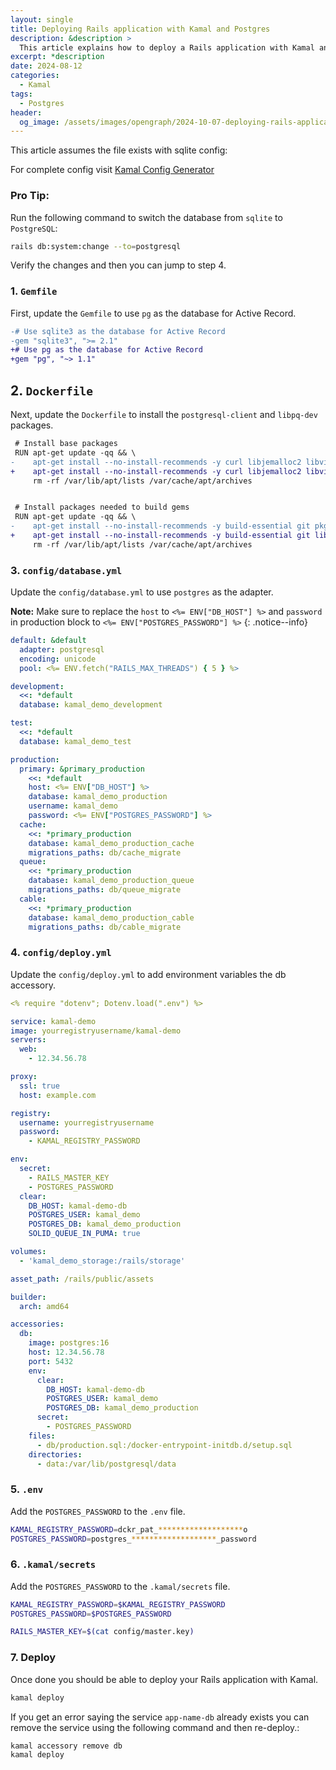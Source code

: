 ```yaml
---
layout: single
title: Deploying Rails application with Kamal and Postgres
description: &description >
  This article explains how to deploy a Rails application with Kamal and Postgres.
excerpt: *description
date: 2024-08-12
categories:
  - Kamal
tags:
  - Postgres
header:
  og_image: /assets/images/opengraph/2024-10-07-deploying-rails-application-with-kamal-and-postgres.png
---
```


This article assumes the file exists with sqlite config:

For complete config visit [Kamal Config Generator](https://dailydevtools.com/kamal_config)

### Pro Tip:

Run the following command to switch the database from `sqlite` to `PostgreSQL`:

```bash
rails db:system:change --to=postgresql
```

Verify the changes and then you can jump to step 4.

### 1. `Gemfile`

First, update the `Gemfile` to use `pg` as the database for Active Record.

```diff
-# Use sqlite3 as the database for Active Record
-gem "sqlite3", ">= 2.1"
+# Use pg as the database for Active Record
+gem "pg", "~> 1.1"
```

## 2. `Dockerfile`

Next, update the `Dockerfile` to install the `postgresql-client` and `libpq-dev` packages.

```diff
 # Install base packages
 RUN apt-get update -qq && \
-    apt-get install --no-install-recommends -y curl libjemalloc2 libvips sqlite3 && \
+    apt-get install --no-install-recommends -y curl libjemalloc2 libvips postgresql-client && \
     rm -rf /var/lib/apt/lists /var/cache/apt/archives


 # Install packages needed to build gems
 RUN apt-get update -qq && \
-    apt-get install --no-install-recommends -y build-essential git pkg-config && \
+    apt-get install --no-install-recommends -y build-essential git libpq-dev pkg-config && \
     rm -rf /var/lib/apt/lists /var/cache/apt/archives
```

### 3. `config/database.yml`

Update the `config/database.yml` to use `postgres` as the adapter.

**Note:** Make sure to replace the `host` to `<%= ENV["DB_HOST"] %>` and
`password` in production block to `<%= ENV["POSTGRES_PASSWORD"] %>`
{: .notice--info}

```yml
default: &default
  adapter: postgresql
  encoding: unicode
  pool: <%= ENV.fetch("RAILS_MAX_THREADS") { 5 } %>

development:
  <<: *default
  database: kamal_demo_development

test:
  <<: *default
  database: kamal_demo_test

production:
  primary: &primary_production
    <<: *default
    host: <%= ENV["DB_HOST"] %>
    database: kamal_demo_production
    username: kamal_demo
    password: <%= ENV["POSTGRES_PASSWORD"] %>
  cache:
    <<: *primary_production
    database: kamal_demo_production_cache
    migrations_paths: db/cache_migrate
  queue:
    <<: *primary_production
    database: kamal_demo_production_queue
    migrations_paths: db/queue_migrate
  cable:
    <<: *primary_production
    database: kamal_demo_production_cable
    migrations_paths: db/cable_migrate
```

### 4. `config/deploy.yml`

Update the `config/deploy.yml` to add environment variables the db accessory.

```yml
<% require "dotenv"; Dotenv.load(".env") %>

service: kamal-demo
image: yourregistryusername/kamal-demo
servers:
  web:
    - 12.34.56.78

proxy:
  ssl: true
  host: example.com

registry:
  username: yourregistryusername
  password:
    - KAMAL_REGISTRY_PASSWORD

env:
  secret:
    - RAILS_MASTER_KEY
    - POSTGRES_PASSWORD
  clear:
    DB_HOST: kamal-demo-db
    POSTGRES_USER: kamal_demo
    POSTGRES_DB: kamal_demo_production
    SOLID_QUEUE_IN_PUMA: true

volumes:
  - 'kamal_demo_storage:/rails/storage'

asset_path: /rails/public/assets

builder:
  arch: amd64

accessories:
  db:
    image: postgres:16
    host: 12.34.56.78
    port: 5432
    env:
      clear:
        DB_HOST: kamal-demo-db
        POSTGRES_USER: kamal_demo
        POSTGRES_DB: kamal_demo_production
      secret:
        - POSTGRES_PASSWORD
    files:
      - db/production.sql:/docker-entrypoint-initdb.d/setup.sql
    directories:
      - data:/var/lib/postgresql/data
```

### 5. `.env`

Add the `POSTGRES_PASSWORD` to the `.env` file.

```sh
KAMAL_REGISTRY_PASSWORD=dckr_pat_*******************o
POSTGRES_PASSWORD=postgres_*******************_password
```

### 6. `.kamal/secrets`

Add the `POSTGRES_PASSWORD` to the `.kamal/secrets` file.

```sh
KAMAL_REGISTRY_PASSWORD=$KAMAL_REGISTRY_PASSWORD
POSTGRES_PASSWORD=$POSTGRES_PASSWORD

RAILS_MASTER_KEY=$(cat config/master.key)
```

### 7. Deploy

Once done you should be able to deploy your Rails application with Kamal.

```bash
kamal deploy
```

If you get an error saying the service `app-name-db` already exists you can remove the service using the following command and then re-deploy.:

```bash
kamal accessory remove db
kamal deploy
```
